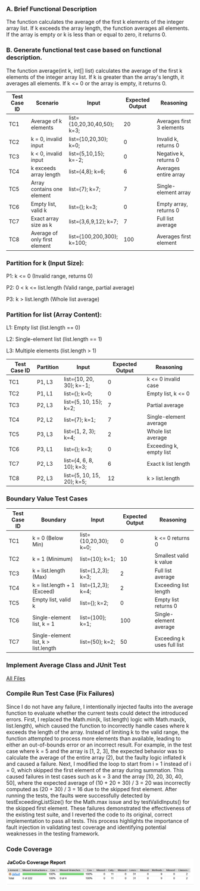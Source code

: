### A. Brief Functional Description
The function calculates the average of the first k elements of the integer array list. If k exceeds the array length, the function averages all elements. If the array is empty or k is less than or equal to zero, it returns 0.

### B. Generate functional test case based on functional description.
The function average(int k, int[] list) calculates the average of the first k elements of the integer array list. If k is greater than the array's length, it averages all elements. If k <= 0 or the array is empty, it returns 0.

| Test Case ID | Scenario | Input | Expected Output | Reasoning |
| --- | -------- | --- | --- | --- |
| TC1 | Average of k elements | list={10,20,30,40,50}; k=3; | 20 | Averages first 3 elements
| TC2 | k = 0, invalid input | list={10,20,30}; k=0; | 0 | Invalid k, returns 0
| TC3 | k < 0, invalid input | list={5,10,15}; k=-2; | 0 | Negative k, returns 0
| TC4 | k exceeds array length | list={4,8}; k=6; | 6 | Averages entire array
| TC5 | Array contains one element | list={7}; k=7; | 7 | Single-element array
| TC6 | Empty list, valid k | list={}; k=3; | 0 | Empty array, returns 0
| TC7 | Exact array size as k | list={3,6,9,12}; k=7; | 7 | Full list average
| TC8 | Average of only first element | list={100,200,300}; k=100; | 100 | Averages first element

### Partition for k (Input Size):
P1: k <= 0 (Invalid range, returns 0)

P2: 0 < k <= list.length (Valid range, partial average)

P3: k > list.length (Whole list average)

### Partition for list (Array Content):
L1: Empty list (list.length == 0)

L2: Single-element list (list.length == 1)

L3: Multiple elements (list.length > 1)

| Test Case ID | Partition| Input | Expected Output | Reasoning |
| --- | -------- | --- | --- | --- |
| TC1 | P1, L3 | list={10, 20, 30}; k=-1; | 0 | k <= 0 invalid case
| TC2 | P1, L1 | list={}; k=0; | 0 | Empty list, k <= 0
| TC3 | P2, L3 | list={5, 10, 15}; k=2; | 7 | Partial average
| TC4 | P2, L2 | list={7}; k=1; | 7 | Single-element average
| TC5 | P3, L3 | list={1, 2, 3}; k=4; | 2 | Whole list average
| TC6 | P3, L1 | list={}; k=3; | 0 | Exceeding k, empty list
| TC7 | P2, L3 | list={4, 6, 8, 10}; k=3; | 6 | Exact k list length
| TC8 | P2, L3 | list={5, 10, 15, 20}; k=5; | 12 | k > list.length

### Boundary Value Test Cases

| Test Case ID | Boundary| Input | Expected Output | Reasoning |
| --- | -------- | --- | --- | --- |
| TC1 | k = 0 (Below Min) | list={10,20,30}; k=0; | 0 | k <= 0 returns 0
| TC2 | k = 1 (Minimum) | list={10}; k=1; | 10 | Smallest valid k value
| TC3 | k = list.length (Max) | list={1,2,3}; k=3; | 2 | Full list average
| TC4 | k = list.length + 1 (Exceed) | list={1,2,3}; k=4; | 2 | Exceeding list length
| TC5 | Empty list, valid k | list={}; k=2; | 0 | Empty list returns 0
| TC6 | Single-element list, k = 1 | list={100}; k=1; | 100 | Single-element average
| TC7 | Single-element list, k > list.length | list={50}; k=2; | 50 | Exceeding k uses full list

### Implement Average Class and JUnit Test
[All Files](https://github.com/UTDClassroomOrg/HW3-Testing-Aaron-Nguyen/tree/main/HW3)

### Compile Run Test Case (Fix Failures)

Since I do not have any failure, I intentionally injected faults into the average function to evaluate whether the current tests could detect the introduced errors. First, I replaced the Math.min(k, list.length) logic with Math.max(k, list.length), which caused the function to incorrectly handle cases where k exceeds the length of the array. Instead of limiting k to the valid range, the function attempted to process more elements than available, leading to either an out-of-bounds error or an incorrect result. For example, in the test case where k = 5 and the array is [1, 2, 3], the expected behavior was to calculate the average of the entire array (2), but the faulty logic inflated k and caused a failure. Next, I modified the loop to start from i = 1 instead of i = 0, which skipped the first element of the array during summation. This caused failures in test cases such as k = 3 and the array [10, 20, 30, 40, 50], where the expected average of (10 + 20 + 30) / 3 = 20 was incorrectly computed as (20 + 30) / 3 = 16 due to the skipped first element. After running the tests, the faults were successfully detected by testExceedingListSize() for the Math.max issue and by testValidInputs() for the skipped first element. These failures demonstrated the effectiveness of the existing test suite, and I reverted the code to its original, correct implementation to pass all tests. This process highlights the importance of fault injection in validating test coverage and identifying potential weaknesses in the testing framework.

### Code Coverage

![](https://github.com/UTDClassroomOrg/HW3-Testing-Aaron-Nguyen/blob/main/hw3.png)
